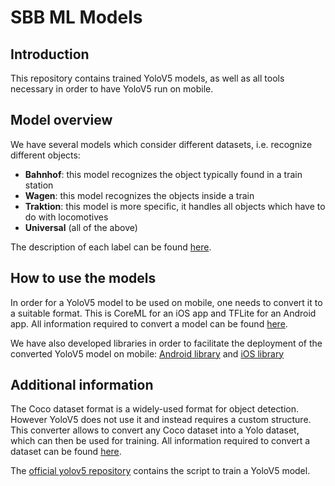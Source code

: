 # SBB ML Models

## Introduction
This repository contains trained YoloV5 models, as well as all tools necessary in order to have YoloV5 run on mobile.

<!---
What's the purpose of this repository ?
-->

## Model overview
We have several models which consider different datasets, i.e. recognize different objects:
- **Bahnhof**: this model recognizes the object typically found in a train station
- **Wagen**: this model recognizes the objects inside a train
- **Traktion**: this model is more specific, it handles all objects which have to do with locomotives
- **Universal** (all of the above)

The description of each label can be found [here](Annotations.md).

<!---
## Demo
Include some demo videos
-->

## How to use the models
In order for a YoloV5 model to be used on mobile, one needs to convert it to a suitable format. This is CoreML for an iOS app and TFLite for an Android app.
All information required to convert a model can be found [here](yolov5-coreml-tflite-converter/README.md).

We have also developed libraries in order to facilitate the deployment of the converted YoloV5 model on mobile:
[Android library](https://github.com/SchweizerischeBundesbahnen/mobile-android-ml) and [iOS library](https://github.com/SchweizerischeBundesbahnen/mobile-ios-ml)

## Additional information
The Coco dataset format is a widely-used format for object detection. However YoloV5 does not use it and instead requires a custom structure. This converter allows to convert any Coco dataset into a Yolo dataset, which can then be used for training.
All information required to convert a dataset can be found [here](coco2yolov5-converter/README.md).

The [official yolov5 repository](https://github.com/ultralytics/yolov5) contains the script to train a YoloV5 model.

